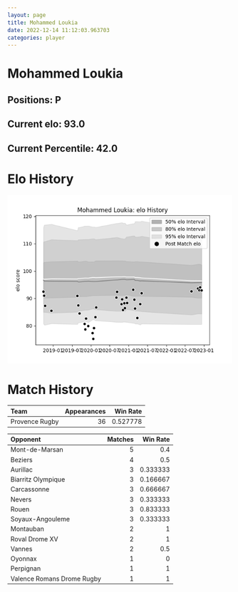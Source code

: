 ```yaml
---  
layout: page  
title: Mohammed Loukia  
date: 2022-12-14 11:12:03.963703  
categories: player  
---
```

# Mohammed Loukia

## Positions: P

## Current elo: 93.0

## Current Percentile: 42.0

# Elo History


![elo history](history_MohammedLoukia.png)
# Match History


| Team           |   Appearances |   Win Rate |
|:---------------|--------------:|-----------:|
| Provence Rugby |            36 |   0.527778 |

| Opponent                   |   Matches |   Win Rate |
|:---------------------------|----------:|-----------:|
| Mont-de-Marsan             |         5 |   0.4      |
| Beziers                    |         4 |   0.5      |
| Aurillac                   |         3 |   0.333333 |
| Biarritz Olympique         |         3 |   0.166667 |
| Carcassonne                |         3 |   0.666667 |
| Nevers                     |         3 |   0.333333 |
| Rouen                      |         3 |   0.833333 |
| Soyaux-Angouleme           |         3 |   0.333333 |
| Montauban                  |         2 |   1        |
| Roval Drome XV             |         2 |   1        |
| Vannes                     |         2 |   0.5      |
| Oyonnax                    |         1 |   0        |
| Perpignan                  |         1 |   1        |
| Valence Romans Drome Rugby |         1 |   1        |